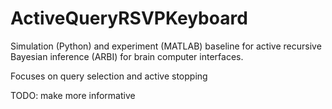 # ActiveQueryRSVPKeyboard

Simulation (Python) and experiment (MATLAB) baseline for active recursive Bayesian inference (ARBI) for brain computer interfaces. 

Focuses on query selection and active stopping

TODO: make more informative
